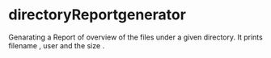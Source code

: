 # directoryReportgenerator
Genarating a Report of overview of the files under a given directory. It prints filename , user and the size .


